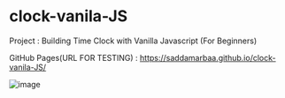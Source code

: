 # clock-vanila-JS

Project : Building Time Clock with Vanilla Javascript (For Beginners) 




 GitHub Pages(URL FOR TESTING) : https://saddamarbaa.github.io/clock-vanila-JS/



![image](https://user-images.githubusercontent.com/51326421/101267427-21ae8780-378b-11eb-9675-532279dae299.png)





